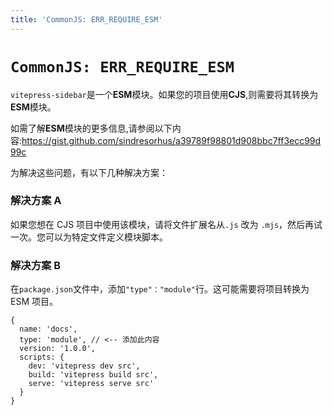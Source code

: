 ```yaml
---
title: 'CommonJS: ERR_REQUIRE_ESM'
---
```


# `CommonJS: ERR_REQUIRE_ESM`

`vitepress-sidebar`是一个**ESM**模块。如果您的项目使用**CJS**,则需要将其转换为**ESM**模块。

如需了解**ESM**模块的更多信息,请参阅以下内容:https://gist.github.com/sindresorhus/a39789f98801d908bbc7ff3ecc99d99c

为解决这些问题，有以下几种解决方案：

### 解决方案 A

如果您想在 CJS 项目中使用该模块，请将文件扩展名从`.js` 改为 `.mjs`，然后再试一次。您可以为特定文件定义模块脚本。

### 解决方案 B

在`package.json`文件中，添加`"type"："module"`行。这可能需要将项目转换为 ESM 项目。

```json5
{
  name: 'docs',
  type: 'module', // <-- 添加此内容
  version: '1.0.0',
  scripts: {
    dev: 'vitepress dev src',
    build: 'vitepress build src',
    serve: 'vitepress serve src'
  }
}
```
